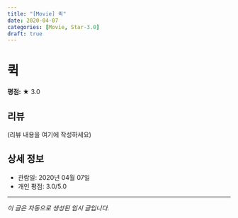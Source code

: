 ```yaml
---
title: "[Movie] 퀵"
date: 2020-04-07
categories: [Movie, Star-3.0]
draft: true
---
```


# 퀵

**평점:** ★ 3.0

## 리뷰

(리뷰 내용을 여기에 작성하세요)

## 상세 정보

- 관람일: 2020년 04월 07일
- 개인 평점: 3.0/5.0

---

*이 글은 자동으로 생성된 임시 글입니다.*
